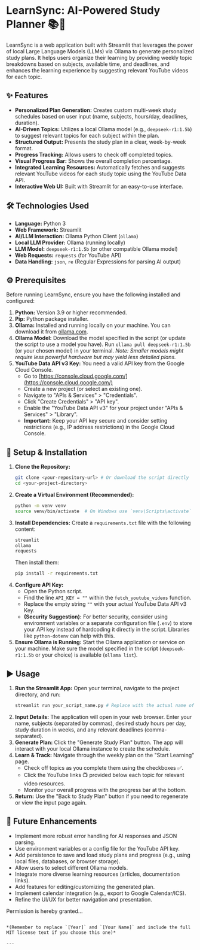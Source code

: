 # LearnSync: AI-Powered Study Planner 📚🧠

LearnSync is a web application built with Streamlit that leverages the power of local Large Language Models (LLMs) via Ollama to generate personalized study plans. It helps users organize their learning by providing weekly topic breakdowns based on subjects, available time, and deadlines, and enhances the learning experience by suggesting relevant YouTube videos for each topic.

## ✨ Features

*   **Personalized Plan Generation:** Creates custom multi-week study schedules based on user input (name, subjects, hours/day, deadlines, duration).
*   **AI-Driven Topics:** Utilizes a local Ollama model (e.g., `deepseek-r1:1.5b`) to suggest relevant topics for each subject within the plan.
*   **Structured Output:** Presents the study plan in a clear, week-by-week format.
*   **Progress Tracking:** Allows users to check off completed topics.
*   **Visual Progress Bar:** Shows the overall completion percentage.
*   **Integrated Learning Resources:** Automatically fetches and suggests relevant YouTube videos for each study topic using the YouTube Data API.
*   **Interactive Web UI:** Built with Streamlit for an easy-to-use interface.

## 🛠️ Technologies Used

*   **Language:** Python 3
*   **Web Framework:** Streamlit
*   **AI/LLM Interaction:** Ollama Python Client (`ollama`)
*   **Local LLM Provider:** Ollama (running locally)
*   **LLM Model:** `deepseek-r1:1.5b` (or other compatible Ollama model)
*   **Web Requests:** `requests` (for YouTube API)
*   **Data Handling:** `json`, `re` (Regular Expressions for parsing AI output)

## ⚙️ Prerequisites

Before running LearnSync, ensure you have the following installed and configured:

1.  **Python:** Version 3.9 or higher recommended.
2.  **Pip:** Python package installer.
3.  **Ollama:** Installed and running locally on your machine. You can download it from [ollama.com](https://ollama.com/).
4.  **Ollama Model:** Download the model specified in the script (or update the script to use a model you have). Run `ollama pull deepseek-r1:1.5b` (or your chosen model) in your terminal. *Note: Smaller models might require less powerful hardware but may yield less detailed plans.*
5.  **YouTube Data API v3 Key:** You need a valid API key from the Google Cloud Console.
    *   Go to [https://console.cloud.google.com/](https://console.cloud.google.com/)
    *   Create a new project (or select an existing one).
    *   Navigate to "APIs & Services" > "Credentials".
    *   Click "Create Credentials" > "API key".
    *   Enable the "YouTube Data API v3" for your project under "APIs & Services" > "Library".
    *   **Important:** Keep your API key secure and consider setting restrictions (e.g., IP address restrictions) in the Google Cloud Console.

## 🚀 Setup & Installation

1.  **Clone the Repository:**
    ```bash
    git clone <your-repository-url> # Or download the script directly
    cd <your-project-directory>
    ```
2.  **Create a Virtual Environment (Recommended):**
    ```bash
    python -m venv venv
    source venv/bin/activate  # On Windows use `venv\Scripts\activate`
    ```
3.  **Install Dependencies:** Create a `requirements.txt` file with the following content:
    ```txt
    streamlit
    ollama
    requests
    ```
    Then install them:
    ```bash
    pip install -r requirements.txt
    ```
4.  **Configure API Key:**
    *   Open the Python script.
    *   Find the line `API_KEY = ""` within the `fetch_youtube_videos` function.
    *   Replace the empty string `""` with your actual YouTube Data API v3 Key.
    *   **(Security Suggestion):** For better security, consider using environment variables or a separate configuration file (`.env`) to store your API key instead of hardcoding it directly in the script. Libraries like `python-dotenv` can help with this.
5.  **Ensure Ollama is Running:** Start the Ollama application or service on your machine. Make sure the model specified in the script (`deepseek-r1:1.5b` or your choice) is available (`ollama list`).

## ▶️ Usage

1.  **Run the Streamlit App:** Open your terminal, navigate to the project directory, and run:
    ```bash
    streamlit run your_script_name.py # Replace with the actual name of your python file
    ```
2.  **Input Details:** The application will open in your web browser. Enter your name, subjects (separated by commas), desired study hours per day, study duration in weeks, and any relevant deadlines (comma-separated).
3.  **Generate Plan:** Click the "Generate Study Plan" button. The app will interact with your local Ollama instance to create the schedule.
4.  **Learn & Track:** Navigate through the weekly plan on the "Start Learning" page.
    *   Check off topics as you complete them using the checkboxes ✅.
    *   Click the YouTube links 📺 provided below each topic for relevant video resources.
    *   Monitor your overall progress with the progress bar at the bottom.
5.  **Return:** Use the "Back to Study Plan" button if you need to regenerate or view the input page again.

## 🌱 Future Enhancements

*   Implement more robust error handling for AI responses and JSON parsing.
*   Use environment variables or a config file for the YouTube API key.
*   Add persistence to save and load study plans and progress (e.g., using local files, databases, or browser storage).
*   Allow users to select different Ollama models.
*   Integrate more diverse learning resources (articles, documentation links).
*   Add features for editing/customizing the generated plan.
*   Implement calendar integration (e.g., export to Google Calendar/ICS).
*   Refine the UI/UX for better navigation and presentation.


Permission is hereby granted...
```

*(Remember to replace `[Year]` and `[Your Name]` and include the full MIT license text if you choose this one)*

---
